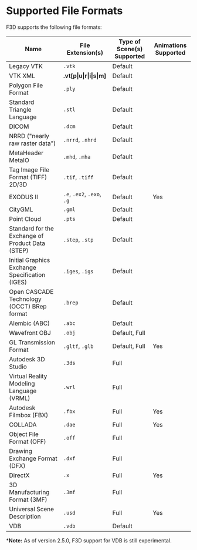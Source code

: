 # Supported File Formats

F3D supports the following file formats:

| Name | File Extension(s) | Type of Scene(s) Supported | Animations Supported |
| -- | -- | -- | -- |
| Legacy VTK | `.vtk` | Default | 
| VTK XML | **.vt[p\|u\|r\|i\|s\|m]** | Default |
| Polygon File Format | `.ply` | Default |
| Standard Triangle Language | `.stl` | Default |  
| DICOM | `.dcm` | Default |
| NRRD ("nearly raw raster data") | `.nrrd`, `.nhrd` | Default |
| MetaHeader MetaIO | `.mhd`, `.mha` | Default |
| Tag Image File Format (TIFF) 2D/3D | `.tif`, `.tiff` | Default |
| EXODUS II | `.e`, `.ex2`, `.exo`, `.g` | Default | Yes |
| CityGML | `.gml` | Default |
| Point Cloud | `.pts` | Default |
| Standard for the Exchange of Product Data (STEP) | `.step`, `.stp` | Default |
| Initial Graphics Exchange Specification (IGES) | `.iges`, `.igs` | Default |
| Open CASCADE Technology (OCCT) BRep format | `.brep` | Default |
| Alembic (ABC) | `.abc` | Default |
| Wavefront OBJ | `.obj` | Default, Full |
| GL Transmission Format | `.gltf`, `.glb` | Default, Full | Yes |
| Autodesk 3D Studio | `.3ds` | Full |
| Virtual Reality Modeling Language (VRML) | `.wrl` | Full |
| Autodesk Filmbox (FBX) | `.fbx` | Full | Yes |
| COLLADA | `.dae` | Full | Yes |
| Object File Format (OFF) | `.off` | Full |
| Drawing Exchange Format (DFX) | `.dxf` | Full |
| DirectX | `.x` | Full | Yes |
| 3D Manufacturing Format (3MF) | `.3mf` | Full |
| Universal Scene Description | `.usd` | Full | Yes |
| VDB | `.vdb` | Default |

\***Note:** As of version 2.5.0, F3D support for VDB is still experimental.